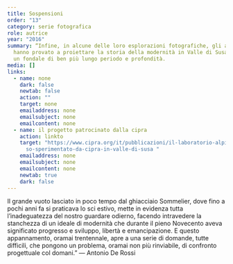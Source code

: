 ```yaml
---
title: Sospensioni
order: "13"
category: serie fotografica
role: autrice
year: "2016"
summary: “Infine, in alcune delle loro esplorazioni fotografiche, gli autori
  hanno provato a proiettare la storia della modernità in Valle di Susa dentro
  un fondale di ben più lungo periodo e profondità.
media: []
links:
  - name: none
    dark: false
    newtab: false
    action: ""
    target: none
    emailaddress: none
    emailsubject: none
    emailcontent: none
  - name: il progetto patrocinato dalla cipra
    action: linkto
    target: "https://www.cipra.org/it/pubblicazioni/il-laboratorio-alpino-il-percor\
      so-sperimentato-da-cipra-in-valle-di-susa "
    emailaddress: none
    emailsubject: none
    emailcontent: none
    newtab: true
    dark: false
---
```

Il grande vuoto lasciato in poco tempo dal ghiacciaio Sommelier, dove fino a pochi anni fa si praticava lo sci estivo, mette in evidenza tutta l’inadeguatezza del nostro guardare odierno, facendo intravedere la stanchezza di un ideale di modernità che durante il pieno Novecento aveva significato progresso e sviluppo, libertà e emancipazione. E questo appannamento, oramai trentennale, apre a una serie di domande, tutte difficili, che pongono un problema, oramai non più rinviabile, di confronto progettuale col domani.” — Antonio De Rossi
